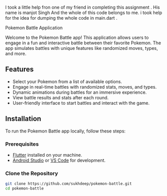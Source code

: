 I took a little help fron one of my friend in completing this assignment . His name is manjot Singh
And the whole of this code belongs to me. i took help for the idea for dumping the whole code in main.dart .

Pokemon Battle Application

Welcome to the Pokemon Battle app! This application allows users to engage in a fun and interactive battle between their favorite Pokemon. The app simulates battles with unique features like randomized moves, types, and more.

## Features
- Select your Pokemon from a list of available options.
- Engage in real-time battles with randomized stats, moves, and types.
- Dynamic animations during battles for an immersive experience.
- View battle results and stats after each round.
- User-friendly interface to start battles and interact with the game.

## Installation

To run the Pokemon Battle app locally, follow these steps:

### Prerequisites
- [Flutter](https://flutter.dev/docs/get-started/install) installed on your machine.
- [Android Studio](https://developer.android.com/studio) or [VS Code](https://code.visualstudio.com/) for development.

### Clone the Repository
```bash
git clone https://github.com/sukhdeep/pokemon-battle.git
cd pokemon-battle
